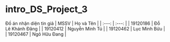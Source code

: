 # intro_DS_Project_3
Đồ án nhận diện tin giả
| MSSV | Họ và Tên |
| :---: | :---: |
| 19120186 | Đỗ Lê Khánh Đăng | 
| 19120412 | Nguyễn Minh Tú |
| 19120462 |  Lục Minh Bửu |
| 19120467 | Ngô Hữu Đang |
